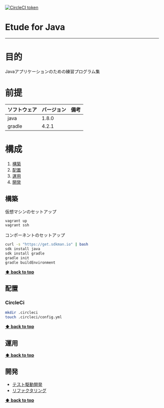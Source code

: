 [![CircleCI token](https://img.shields.io/circleci/project/github/k2works/etude_for_java/master.svg)](https://circleci.com/gh/k2works/etude_for_java/)

# Etude for Java
---

# 目的 #
Javaアプリケーションのための練習プログラム集

# 前提 #
| ソフトウェア   | バージョン   | 備考        |
|:---------------|:-------------|:------------|
| java           |1.8.0    |             |
| gradle         |4.2.1    |             |


# 構成 #
1. [構築](#構築)
1. [配置](#配置)
1. [運用](#運用)
1. [開発](#開発)

## 構築
仮想マシンのセットアップ
```bash
vagrant up
vagrant ssh
```
コンポーネントのセットアップ
```bash
curl -s "https://get.sdkman.io" | bash
sdk install java
sdk install gradle
gradle init
gradle buildEnvironment
```

**[⬆ back to top](#構成)**

## 配置
### CircleCi
```bash
mkdir .circleci
touch .circleci/config.yml
```
**[⬆ back to top](#構成)**

## 運用
**[⬆ back to top](#運用)**

## 開発
+ [テスト駆動開発](./docs/TDD.md)
+ [リファクタリング](./docs/refactoring.md)

**[⬆ back to top](#構成)**

